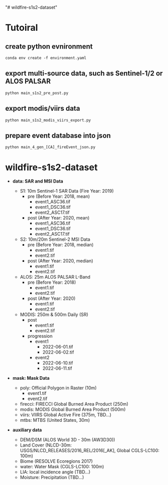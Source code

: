 "# wildfire-s1s2-dataset" 
# Tutoiral
## create python evnironment
``` shell
conda env create -f environment.yaml
```

## export multi-source data, such as Sentinel-1/2 or ALOS PALSAR
``` shell
python main_s1s2_pre_post.py
```

## export modis/viirs data
``` shell
python main_s1s2_modis_viirs_export.py
```

## prepare event database into json
``` shell
python main_4_gen_[CA]_fireEvent_json.py
```

# wildfire-s1s2-dataset
- **data: SAR and MSI Data**
    - S1: 10m Sentinel-1 SAR Data (Fire Year: 2019)
        - pre (Before Year: 2018, mean)
            - event1_ASC36.tif
            - event1_DSC36.tif
            - event2_ASC17.tif
        - post (After Year: 2020, mean)
            - event1_ASC36.tif
            - event1_DSC36.tif
            - event2_ASC17.tif
    - S2: 10m/20m Sentinel-2 MSI Data
        - pre (Before Year: 2018, median)
            - event1.tif
            - event2.tif
        - post (After Year: 2020, median)
            - event1.tif
            - event2.tif
    - ALOS: 25m ALOS PALSAR L-Band
        - pre (Before Year: 2018)
            - event1.tif
            - event2.tif
        - post (After Year: 2020)
            - event1.tif
            - event2.tif
    - MODIS: 250m & 500m Daily (SR)
        - post 
            - event1.tif
            - event2.tif
        - progression
            - event1
                - 2022-06-01.tif
                - 2022-06-02.tif
            - event2
                - 2022-06-10.tif
                - 2022-06-11.tif

- **mask: Mask Data**
    - poly: Official Polygon in Raster (10m)
        - event1.tif
        - event2.tif
    - firecci: FIRECCI Global Burned Area Product (250m)
    - modis: MODIS Global Burned Area Product (500m)
    - viirs: VIIRS Global Active Fire (375m, TBD...)
    - mtbs: MTBS (United States, 30m) 
- **auxiliary data**
    - DEM/DSM (ALOS World 3D - 30m (AW3D30))
    - Land Cover (NLCD-30m: USGS/NLCD_RELEASES/2016_REL/2016[_AK], Global CGLS-LC100: 100m)
    - Biome (RESOLVE Ecoregions 2017)
    - water: Water Mask (CGLS-LC100: 100m)
    - LIA: local incidence angle (TBD...)
    - Moisture: Precipitation (TBD...)
